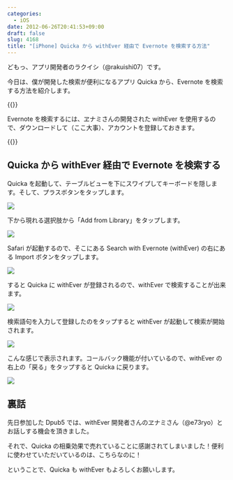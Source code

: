 ```yaml
---
categories:
  - iOS
date: 2012-06-26T20:41:53+09:00
draft: false
slug: 4168
title: "[iPhone] Quicka から withEver 経由で Evernote を検索する方法"
---
```


どもっ、アプリ開発者のラクイシ（@rakuishi07）です。

今日は、僕が開発した検索が便利になるアプリ Quicka から、Evernote を検索する方法を紹介します。

{{<app id="511606108" title="Quicka 1.4（￥85）" src="http://a3.mzstatic.com/us/r1000/065/Purple/v4/64/65/2f/64652ff0-1f14-87be-a19f-99e65ec781aa/ibjG3fNt4Phm08ZnZUjx0g-temp-upload.cqnwvlfj.100x100-75.png">}}

Evernote を検索するには、ヱナミさんの開発された withEver を使用するので、ダウンロードして（ここ大事）、アカウントを登録しておきます。

{{<app id="446671363" title="withEver 1.9.1（￥85）" src="http://a5.mzstatic.com/us/r1000/071/Purple/v4/41/65/cd/4165cdbf-7739-d785-f506-8ad2ac7fc13f/mzm.wptorpcc.100x100-75.png">}}

## Quicka から withEver 経由で Evernote を検索する

Quicka を起動して、テーブルビューを下にスワイプしてキーボードを隠します。そして、プラスボタンをタップします。

![](/images/2012/06/4168_1.png)

下から現れる選択肢から「Add from Library」をタップします。

![](/images/2012/06/4168_2.png)

Safari が起動するので、そこにある Search with Evernote (withEver) の右にある Import ボタンをタップします。

![](/images/2012/06/4168_3.png)

すると Quicka に withEver が登録されるので、withEver で検索することが出来ます。

![](/images/2012/06/4168_4.png)

検索語句を入力して登録したのをタップすると withEver が起動して検索が開始されます。

![](/images/2012/06/4168_5.png)

こんな感じで表示されます。コールバック機能が付いているので、withEver の右上の「戻る」をタップすると Quicka に戻ります。

![](/images/2012/06/4168_6.png)

## 裏話

先日参加した Dpub5 では、withEver 開発者さんのヱナミさん（@e73ryo）とお話しする機会を頂きました。

それで、Quicka の相乗効果で売れていることに感謝されてしまいました！便利に使わせていただいているのは、こちらなのに！

ということで、Quicka も withEver もよろしくお願いします。

